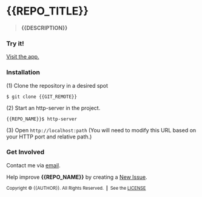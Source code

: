<!-- Copyright © {{COPYRIGHT_YEARS}} {{AUTHOR}}. All rights reserved. -->

<!--—————————————————————————————————————————————————————————————————————————*!
 * IMPORTANT: This file was generated by `grunt generate-readme`. This is meant
 *            to be a general template, and CAN/SHOULD be modified to suite
 *            your repository.
 *                
 *            See https://github.com/brandonLi8/grunt-config/ for more
 *            information. Your package.json determines the content of this
 *            file.
 * 
 * @author {{AUTHOR}} <{{AUTHOR_EMAIL}}>
!*——————————————————————————————————————————————————————————————————————————-->

# {{REPO_TITLE}}

<!-- Badges go here. -->

<!-- Description -->
<blockquote align="left">
  <b>
    {{DESCRIPTION}}
  </b>
</blockquote>

### Try it!
<a href="{{HOMEPAGE}}" target="_blank">Visit the app.</a>

<!-- Uncomment to add a screen shot:  -->
<!-- <img src="" alt="Screenshot" style="width: 400px;"/></a> -->

### Installation
(1) Clone the repository in a desired spot
```
$ git clone {{GIT_REMOTE}}
```
(2) Start an http-server in the project.
```
{{REPO_NAME}}$ http-server
```
(3) Open `http://localhost:path` (You will need to modify this URL based on your HTTP port and relative path.)

<!-- Documentation -->
<!-- ### Documentation -->
<!-- Commented out for now. Used to add Quick Links for future developers. -->

### Get Involved

Contact me via <a href="mailto:{{AUTHOR_EMAIL}}" target="_blank"> email</a>.

Help improve **{{REPO_NAME}}** by creating a <a href="{{ISSUES_URL}}" target="_blank">New Issue</a>.

<!-- Copyright -->
<sub>Copyright © {{AUTHOR}}. All Rights Reserved.&nbsp;&nbsp;<b>|</b>&nbsp;&nbsp;See the <a href="{{LICENSE}}" target="_blank">LICENSE</a></sub>